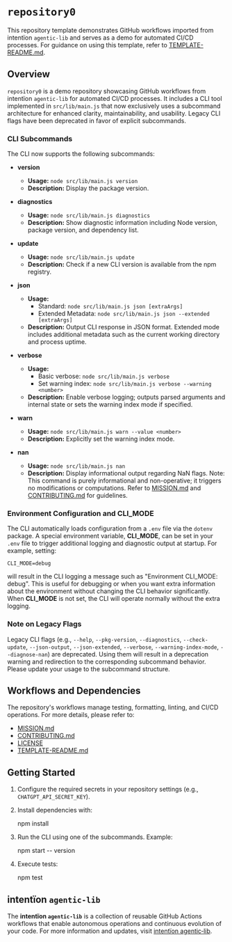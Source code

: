 # `repository0`

This repository template demonstrates GitHub workflows imported from intentïon `agentic‑lib` and serves as a demo for automated CI/CD processes. For guidance on using this template, refer to [TEMPLATE-README.md](https://github.com/xn-intenton-z2a/agentic-lib/blob/main/TEMPLATE-README.md).

## Overview

`repository0` is a demo repository showcasing GitHub workflows from intentïon `agentic‑lib` for automated CI/CD processes. It includes a CLI tool implemented in `src/lib/main.js` that now exclusively uses a subcommand architecture for enhanced clarity, maintainability, and usability. Legacy CLI flags have been deprecated in favor of explicit subcommands.

### CLI Subcommands

The CLI now supports the following subcommands:

- **version**
  - **Usage:** `node src/lib/main.js version`
  - **Description:** Display the package version.

- **diagnostics**
  - **Usage:** `node src/lib/main.js diagnostics`
  - **Description:** Show diagnostic information including Node version, package version, and dependency list.

- **update**
  - **Usage:** `node src/lib/main.js update`
  - **Description:** Check if a new CLI version is available from the npm registry.

- **json**
  - **Usage:**
    - Standard: `node src/lib/main.js json [extraArgs]`
    - Extended Metadata: `node src/lib/main.js json --extended [extraArgs]`
  - **Description:** Output CLI response in JSON format. Extended mode includes additional metadata such as the current working directory and process uptime.

- **verbose**
  - **Usage:**
    - Basic verbose: `node src/lib/main.js verbose`
    - Set warning index: `node src/lib/main.js verbose --warning <number>`
  - **Description:** Enable verbose logging; outputs parsed arguments and internal state or sets the warning index mode if specified.

- **warn**
  - **Usage:** `node src/lib/main.js warn --value <number>`
  - **Description:** Explicitly set the warning index mode.

- **nan**
  - **Usage:** `node src/lib/main.js nan`
  - **Description:** Display informational output regarding NaN flags. Note: This command is purely informational and non-operative; it triggers no modifications or computations. Refer to [MISSION.md](./MISSION.md) and [CONTRIBUTING.md](./CONTRIBUTING.md) for guidelines.

### Environment Configuration and CLI_MODE

The CLI automatically loads configuration from a `.env` file via the `dotenv` package. A special environment variable, **CLI_MODE**, can be set in your `.env` file to trigger additional logging and diagnostic output at startup. For example, setting:

```env
CLI_MODE=debug
```

will result in the CLI logging a message such as "Environment CLI_MODE: debug". This is useful for debugging or when you want extra information about the environment without changing the CLI behavior significantly. When **CLI_MODE** is not set, the CLI will operate normally without the extra logging.

### Note on Legacy Flags

Legacy CLI flags (e.g., `--help`, `--pkg-version`, `--diagnostics`, `--check-update`, `--json-output`, `--json-extended`, `--verbose`, `--warning-index-mode`, `--diagnose-nan`) are deprecated. Using them will result in a deprecation warning and redirection to the corresponding subcommand behavior. Please update your usage to the subcommand structure.

## Workflows and Dependencies

The repository's workflows manage testing, formatting, linting, and CI/CD operations. For more details, please refer to:

- [MISSION.md](./MISSION.md)
- [CONTRIBUTING.md](./CONTRIBUTING.md)
- [LICENSE](./LICENSE)
- [TEMPLATE-README.md](https://github.com/xn-intenton-z2a/agentic-lib/blob/main/TEMPLATE-README.md)

## Getting Started

1. Configure the required secrets in your repository settings (e.g., `CHATGPT_API_SECRET_KEY`).
2. Install dependencies with:

   npm install

3. Run the CLI using one of the subcommands. Example:

   npm start -- version

4. Execute tests:

   npm test

## intentïon `agentic‑lib`

The **intentïon `agentic‑lib`** is a collection of reusable GitHub Actions workflows that enable autonomous operations and continuous evolution of your code. For more information and updates, visit [intentïon agentic‑lib](https://github.com/xn-intenton-z2a/agentic-lib).

